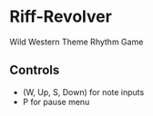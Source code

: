 # Riff-Revolver
Wild Western Theme Rhythm Game
## Controls
- (W, Up, S, Down) for note inputs
- P for pause menu
